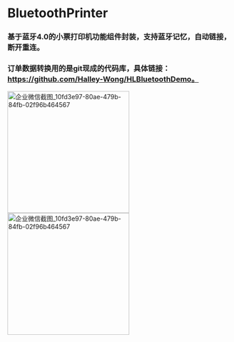 # BluetoothPrinter

### 基于蓝牙4.0的小票打印机功能组件封装，支持蓝牙记忆，自动链接，断开重连。
### 订单数据转换用的是git现成的代码库，具体链接：https://github.com/Halley-Wong/HLBluetoothDemo。


<img width="273" alt="企业微信截图_10fd3e97-80ae-479b-84fb-02f96b464567" src="https://user-images.githubusercontent.com/13111933/140303654-22a96977-b136-40a5-b7c9-e0b307221e97.jpg">

<img width="273" alt="企业微信截图_10fd3e97-80ae-479b-84fb-02f96b464567" src="https://user-images.githubusercontent.com/13111933/140303691-0374dd5a-faa5-4b04-b702-b73c6f57dfd6.jpg">
